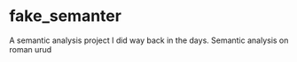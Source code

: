 # fake_semanter
A semantic analysis project I did way back in the days. Semantic analysis on roman urud
